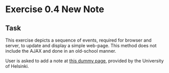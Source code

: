 # Exercise 0.4 New Note

## Task

This exercise depicts a sequence of events, required for browser and server, to update and display a simple web-page. This method does not include the AJAX and done in an old-school manner.

User is asked to add a note at [this dummy page](https://studies.cs.helsinki.fi/exampleapp/notes), provided by the University of Helsinki.


